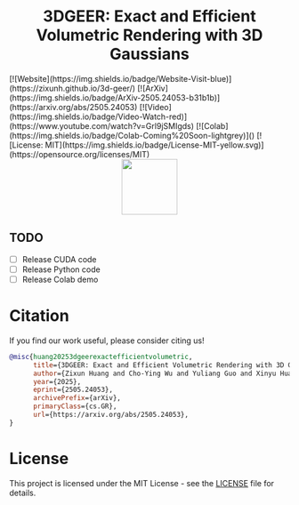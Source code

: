 <h1 align="center"> 3DGEER: Exact and Efficient Volumetric Rendering with 3D Gaussians </h1>
[![Website](https://img.shields.io/badge/Website-Visit-blue)](https://zixunh.github.io/3d-geer/)
[![ArXiv](https://img.shields.io/badge/ArXiv-2505.24053-b31b1b)](https://arxiv.org/abs/2505.24053)
[![Video](https://img.shields.io/badge/Video-Watch-red)](https://www.youtube.com/watch?v=Grl9jSMIgds)
[![Colab](https://img.shields.io/badge/Colab-Coming%20Soon-lightgrey)]()
[![License: MIT](https://img.shields.io/badge/License-MIT-yellow.svg)](https://opensource.org/licenses/MIT)
<div align="center">
<img src="assets/teaser.png" style="height:100px;" />
</div>

## TODO
- [ ] Release CUDA code
- [ ] Release Python code
- [ ] Release Colab demo

# Citation
If you find our work useful, please consider citing us!

```bibtex
@misc{huang20253dgeerexactefficientvolumetric,
      title={3DGEER: Exact and Efficient Volumetric Rendering with 3D Gaussians}, 
      author={Zixun Huang and Cho-Ying Wu and Yuliang Guo and Xinyu Huang and Liu Ren},
      year={2025},
      eprint={2505.24053},
      archivePrefix={arXiv},
      primaryClass={cs.GR},
      url={https://arxiv.org/abs/2505.24053}, 
}
```

# License
This project is licensed under the MIT License - see the [LICENSE](LICENSE) file for details.

